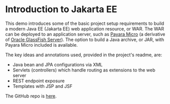 # Introduction to Jakarta EE

This demo introduces some of the basic project setup requirements to build a modern Java EE (Jakarta EE) web application resource, or WAR. The WAR can be deployed to an application server, such as [Payara Micro](https://www.payara.fish/downloads/payara-platform-community-edition/) (a derivative of [Oracle GlassFish Server](https://www.oracle.com/middleware/technologies/glassfish-server.html)). The option to build a Java archive, or JAR, with Payara Micro included is available.

The key ideas and annotations used, provided in the project's readme, are:

+ Java bean and JPA configurations via XML
+ Servlets (controllers) which handle routing as extensions to the web server
+ REST endpoint exposure
+ Templates with JSP and JSF

The GitHub repo is <a href="https://github.com/jfspps/JavaEEDemo" target="_blank">here</a>.
